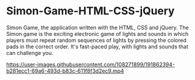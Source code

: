 # Simon-Game-HTML-CSS-jQuery
Simon Game, the application written with the HTML, CSS and jQuery. 
The Simon game is the exciting electronic game of lights and sounds in which players must repeat random sequences of lights by pressing the colored pads in the correct order. It's fast-paced play, with lights and sounds that can challenge you.


https://user-images.githubusercontent.com/108271899/191862394-b281ecc1-69a6-493d-b83c-611f8f3d2ec9.mp4

